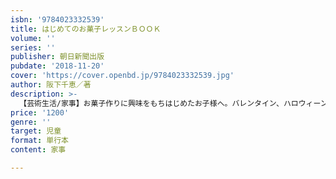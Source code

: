 ```yaml
---
isbn: '9784023332539'
title: はじめてのお菓子レッスンＢＯＯＫ
volume: ''
series: ''
publisher: 朝日新聞出版
pubdate: '2018-11-20'
cover: 'https://cover.openbd.jp/9784023332539.jpg'
author: 阪下千恵／著
description: >-
  【芸術生活/家事】お菓子作りに興味をもちはじめたお子様へ。バレンタイン、ハロウィーンなどのイベントスイーツや夏休みに食べたいひんやりスイーツなど、自分で作り、食べる楽しみを実感できる一冊。ラッピング方法も紹介。巻にはかわいいラッピング用紙付き。
price: '1200'
genre: ''
target: 児童
format: 単行本
content: 家事

---
```

